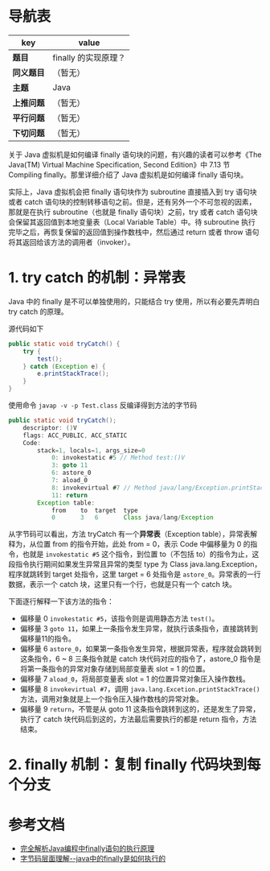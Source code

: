 # 导航表

| key          | value                |
| ------------ | -------------------- |
| **题目**     | finally 的实现原理？ |
| **同义题目** | （暂无）             |
| **主题**     | Java                 |
| **上推问题** | （暂无）             |
| **平行问题** | （暂无）             |
| **下切问题** | （暂无）             |

关于 Java 虚拟机是如何编译 finally 语句块的问题，有兴趣的读者可以参考《The Java(TM) Virtual Machine Specification, Second Edition》中 7.13 节 Compiling finally。那里详细介绍了 Java 虚拟机是如何编译 finally 语句块。

实际上，Java 虚拟机会把 finally 语句块作为 subroutine 直接插入到 try 语句块或者 catch 语句块的控制转移语句之前。但是，还有另外一个不可忽视的因素，那就是在执行 subroutine（也就是 finally 语句块）之前，try 或者 catch 语句块会保留其返回值到本地变量表（Local Variable Table）中。待 subroutine 执行完毕之后，再恢复保留的返回值到操作数栈中，然后通过 return 或者 throw 语句将其返回给该方法的调用者（invoker）。

# 1. try catch 的机制：异常表

Java 中的 finally 是不可以单独使用的，只能结合 try 使用，所以有必要先弄明白 try catch 的原理。

源代码如下

```java
public static void tryCatch() {
    try {
        test();
    } catch (Exception e) {
        e.printStackTrace();
    }
}
```

使用命令 `javap -v -p Test.class` 反编译得到方法的字节码

```java
public static void tryCatch();
	descriptor: ()V
    flags: ACC_PUBLIC, ACC_STATIC
    Code:
    	stack=1, locals=1, args_size=0
    		0: invokestatic #5 // Method test:()V
    		3: goto 11
    		6: astore_0
    		7: aload_0
    		8: invokevirtual #7 // Method java/lang/Exception.printStackTrace:()V
    		11: return
    	Exception table:
    		from	to	target	type
    		0		3	6		Class java/lang/Exception
```

从字节码可以看出，方法 tryCatch 有一个**异常表**（Exception table），异常表解释为，从位置 from 的指令开始，此处 from = 0，表示 Code 中偏移量为 0 的指令，也就是 `invokestatic #5` 这个指令，到位置 to（不包括 to）的指令为止，这段指令执行期间如果发生异常且异常的类型 type 为 Class java.lang.Exception，程序就跳转到 target 处指令，这里 target = 6 处指令是 `astore_0`。异常表的一行数据，表示一个 catch 块，这里只有一个行，也就是只有一个 catch 块。

下面逐行解释一下该方法的指令：

- 偏移量 0 `invokestatic #5`，该指令则是调用静态方法 `test()`。
- 偏移量 3 `goto 11`，如果上一条指令发生异常，就执行该条指令，直接跳转到偏移量11的指令。
- 偏移量 6 `astore_0`，如果第一条指令发⽣异常，根据异常表，程序就会跳转到这条指令，6 ~ 8 三条指令就是 catch 块代码对应的指令了，astore_0 指令是将第⼀条指令的异常对象存储到局部变量表 slot = 1 的位置。
- 偏移量 7 `aload_0`，将局部变量表 slot = 1 的位置异常对象压入操作数栈。
- 偏移量 8 `invokevirtual #7`，调⽤ `java.lang.Excetion.printStackTrace()` 方法，调⽤对象就是上⼀个指令压入操作数栈的异常对象。
- 偏移量 9 `return`，不管是从 goto 11 这条指令跳转到这的，还是发生了异常，执行了 catch 块代码后到这的，方法最后需要执行的都是 return 指令，方法结束。

# 2. finally 机制：复制 finally 代码块到每个分支



# 参考文档

- [完全解析Java编程中finally语句的执行原理](https://max.book118.com/html/2021/0602/5130043204003234.shtm)
- [字节码层面理解--java中的finally是如何执行的](https://wenku.baidu.com/view/5246e922eb7101f69e3143323968011ca300f778.html)
